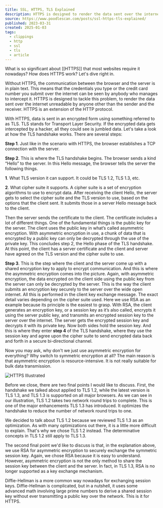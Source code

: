 ```yaml
---
title: SSL, HTTPS, TLS Explained
description: HTTPS is designed to render the data sent over the internet unreadable by anyone other than the sender and the receiver.
source: https://www.poodlescan.com/posts/ssl-https-tls-explained/
published: 2023-03-31
created: 2025-01-03
tags:
  - clippings
  - http
  - ssl
  - tls
  - article
---
```

What is so significant about [[HTTPS]] that most websites require it nowadays? How does HTTPS work? Let's dive right in.

Without HTTPS, the communication between the browser and the server is in plain text. This means that the credentials you type or the credit card number you submit over the internet can be seen by anybody who manages to intercept it. HTTPS is designed to tackle this problem, to render the data sent over the internet unreadable by anyone other than the sender and the receiver. HTTPS is an extension of the HTTP protocol.

With HTTPS, data is sent in an encrypted form using something referred to as TLS. TLS stands for Transport Layer Security. If the encrypted data gets intercepted by a hacker, all they could see is jumbled data. Let's take a look at how the TLS handshake works. There are several steps:

**Step 1**. Just like in the scenario with HTTPS, the browser establishes a TCP connection with the server.

**Step 2**. This is where the TLS handshake begins. The browser sends a kind “Hello” to the server. In this Hello message, the browser tells the server the following things.

**1**. What TLS version it can support. It could be TLS 1.2, TLS 1.3, etc.

**2**. What cipher suite it supports. A cipher suite is a set of encryption algorithms to use to encrypt data. After receiving the client Hello, the server gets to select the cipher suite and the TLS version to use, based on the options that the client sent. It submits those in a server Hello message back to the client.

Then the server sends the certificate to the client. The certificate includes a lot of different things. One of the fundamental things is the public key for the server. The client uses the public key in what’s called asymmetric encryption. With asymmetric encryption in use, a chunk of data that is encrypted by a public key can only be decrypted through the use of the private key. This concludes step 2, the Hello phase of the TLS handshake. At this point, the client has a server certificate and the client and server have agreed on the TLS version and the cipher suite to use.

**Step 3**. This is the step where the client and the server come up with a shared encryption key to apply to encrypt communication. And this is where the asymmetric encryption comes into the picture. Again, with asymmetric encryption, the data encrypted on the client side using the public key from the server can only be decrypted by the server. This is the way the client submits an encryption key securely to the server over the wide open internet. All this is performed in the client key exchange message. The exact detail varies depending on the cipher suite used. Here we use RSA as an example because its principle is the easiest to grasp. With RSA, the client generates an encryption key, or a session key as it’s also called, encrypts it using the server public key, and transmits an encrypted session key to the server over the internet. The server gets the encrypted session key and decrypts it with its private key. Now both sides hold the session key. And this is where they enter **step 4** of the TLS handshake, where they use the session key and agree upon the cipher suite to send encrypted data back and forth in a secure bi-directional channel.

Now you may ask, why don't we just use asymmetric encryption for everything? Why switch to symmetric encryption at all? The main reason is that asymmetric encryption is resource-intensive. It is not really suitable for bulk data transmission.

![HTTPS Illustrated](https://www.poodlescan.com/img/https-illustrated-big-1920w.jpg)

Before we close, there are two final points I would like to discuss. First, the handshake we talked about applied to TLS 1.2, while the latest version is TLS 1.3, and TLS 1.3 is supported on all major browsers. As we can see in our illustration, TLS 1.2 takes two network round trips to complete. This is one of the major enhancements TLS 1.3 has introduced. It optimizes the handshake to reduce the number of network round trips to one.

We decided to talk about TLS 1.2 because we reviewed TLS 1.3 as an optimization. As with many optimizations out there, it is a little more difficult to explain. That's why we chose TLS 1.2 instead. The determinative concepts in TLS 1.2 still apply to TLS 1.3.

The second final point we'd like to discuss is that, in the explanation above, we use RSA for asymmetric encryption to securely exchange the symmetric session key. Again, we chose RSA because it is easy to understand. However, asymmetric encryption is not the only method to share the session key between the client and the server. In fact, in TLS 1.3, RSA is no longer supported as a key exchange mechanism.

Diffie-Hellman is a more common way nowadays for exchanging session keys. Diffie-Hellman is complicated, but in a nutshell, it uses some advanced math involving large prime numbers to derive a shared session key without ever transmitting a public key over the network. This is it for HTTPS.